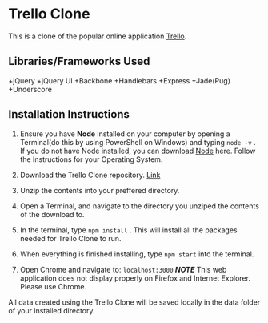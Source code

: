 # Trello Clone

This is a clone of the popular online application [Trello](https://trello.com "Trello").

## Libraries/Frameworks Used

+jQuery
+jQuery UI
+Backbone
+Handlebars
+Express
+Jade(Pug)
+Underscore

## Installation Instructions

1. Ensure you have **Node** installed on your computer by opening a Terminal(do this by using PowerShell on Windows) and typing `node -v` .  If you do not have Node installed, you can download [Node](https://nodejs.org/en/download/) here.  Follow the Instructions for your Operating System.

2. Download the Trello Clone repository.  [Link](https://github.com/husteadrobert/Trello-Clone/archive/master.zip)

3. Unzip the contents into your preffered directory.

4. Open a Terminal, and navigate to the directory you unziped the contents of the download to.

5. In the terminal, type `npm install` .  This will install all the packages needed for Trello Clone to run.

6. When everything is finished installing, type `npm start` into the terminal.

7. Open Chrome and navigate to: `localhost:3000` ***NOTE*** This web application does not display properly on Firefox and Internet Explorer.  Please use Chrome.

All data created using the Trello Clone will be saved locally in the data folder of your installed directory.

